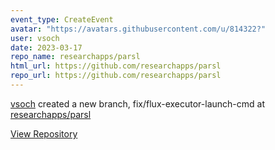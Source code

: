 ```yaml
---
event_type: CreateEvent
avatar: "https://avatars.githubusercontent.com/u/814322?"
user: vsoch
date: 2023-03-17
repo_name: researchapps/parsl
html_url: https://github.com/researchapps/parsl
repo_url: https://github.com/researchapps/parsl
---
```


<a href='https://github.com/vsoch' target='_blank'>vsoch</a> created a new branch, fix/flux-executor-launch-cmd at <a href='https://github.com/researchapps/parsl' target='_blank'>researchapps/parsl</a>

<a href='https://github.com/researchapps/parsl' target='_blank'>View Repository</a>
